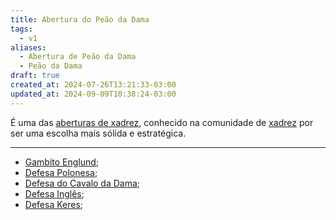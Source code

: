 ```yaml
---
title: Abertura do Peão da Dama
tags:
  - v1
aliases:
  - Abertura de Peão da Dama
  - Peão da Dama
draft: true
created_at: 2024-07-26T13:21:33-03:00
updated_at: 2024-09-09T10:38:24-03:00
---
```


É uma das [aberturas de xadrez](../../../../atomos/2024/07/26/Xadrez_Aberturas.md), conhecido na comunidade de [xadrez](../../../../sementes/2024/07/06/Xadrez.md) por ser uma escolha mais sólida e estratégica.

---


- [Gambito Englund](../../../../atomos/2024/07/26/Xadrez_Gambito_Englund.md);
- [Defesa Polonesa](../../../../ideias/2024/07/12/Xadrez_Defesa_Polonesa.md);
- [Defesa do Cavalo da Dama](../../../../ideias/2024/07/12/Xadrez_Defesa_do_Cavalo_da_Dama.md);
- [Defesa Inglês](../../../../ideias/2024/07/12/Xadrez_Defesa_Ingles.md);
- [Defesa Keres](../../../../ideias/2024/07/12/Xadrez_Defesa_Keres.md);